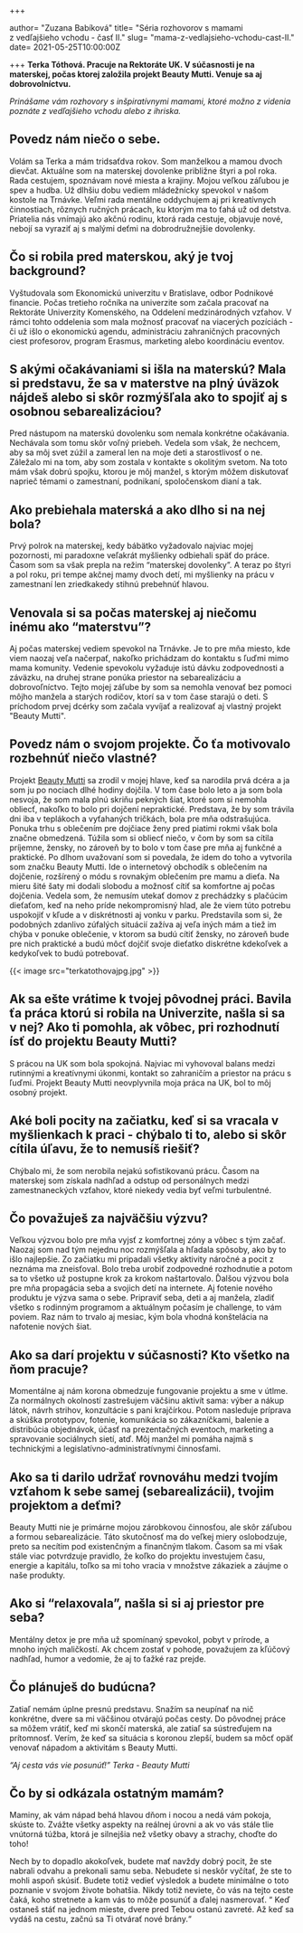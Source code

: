 +++

author= "Zuzana Babíková"
title= "Séria rozhovorov s mamami z&nbsp;vedľajšieho vchodu - časť II."
slug= "mama-z-vedlajsieho-vchodu-cast-II."
date= 2021-05-25T10:00:00Z

+++
**Terka Tóthová. Pracuje na Rektoráte UK. V súčasnosti je na materskej, počas ktorej založila projekt Beauty Mutti.
Venuje sa aj dobrovolníctvu.**

*Prinášame vám rozhovory s inšpiratívnymi mamami, ktoré možno z&nbsp;videnia poznáte z&nbsp;vedľajšieho vchodu alebo z ihriska.*

<!--more-->


## Povedz nám niečo o sebe.

Volám sa Terka a mám tridsaťdva rokov. Som manželkou a mamou dvoch dievčat. Aktuálne som na materskej dovolenke približne štyri a pol roka. 
Rada cestujem, spoznávam nové miesta a krajiny. Mojou veľkou záľubou je spev a hudba. Už dlhšiu dobu vediem mládežnícky spevokol v našom kostole na Trnávke. 
Veľmi rada mentálne oddychujem aj pri kreatívnych činnostiach, rôznych ručných prácach, ku ktorým ma to ťahá už od detstva.  
Priatelia nás vnímajú ako akčnú rodinu, ktorá rada cestuje, objavuje nové, nebojí sa vyraziť aj s malými deťmi na dobrodružnejšie dovolenky.


## Čo si robila pred materskou, aký je tvoj background?

Vyštudovala som  Ekonomickú univerzitu v Bratislave, odbor Podnikové financie. Počas tretieho ročníka na univerzite som začala pracovať na Rektoráte 
Univerzity Komenského, na Oddelení medzinárodných vzťahov. V rámci tohto oddelenia som mala možnosť pracovať na viacerých pozíciách - či už išlo o ekonomickú 
agendu, administráciu zahraničných pracovných ciest profesorov, program Erasmus, marketing alebo koordináciu eventov. 


## S akými očakávaniami si išla na materskú? Mala si predstavu, že sa v materstve na plný úväzok nájdeš alebo si skôr rozmýšľala ako to spojiť aj s osobnou sebarealizáciou?

Pred nástupom na materskú dovolenku som nemala konkrétne očakávania. Nechávala som tomu skôr voľný priebeh. Vedela som však, že nechcem, aby sa môj svet zúžil 
a zameral len na moje deti a starostlivosť o ne. Záležalo mi na tom, aby som zostala v kontakte s okolitým svetom. Na toto mám však dobrú spojku, ktorou je 
môj manžel, s ktorým môžem diskutovať naprieč témami o zamestnaní, podnikaní, spoločenskom dianí a tak.


## Ako prebiehala materská a ako dlho si na nej bola? 

Prvý polrok na materskej, kedy bábätko vyžadovalo najviac mojej pozornosti, mi paradoxne veľakrát myšlienky odbiehali späť do práce. Časom som sa 
však prepla na režim “materskej dovolenky”. A teraz po štyri a pol roku, pri tempe akčnej mamy dvoch detí, mi myšlienky na prácu v zamestnaní len zriedkakedy
stihnú prebehnúť hlavou. 


## Venovala si sa počas materskej aj niečomu inému ako “materstvu”? 

Aj počas materskej vediem spevokol na Trnávke. Je to pre mňa miesto, kde viem naozaj veľa načerpať, nakoľko prichádzam do kontaktu s ľuďmi 
mimo mama komunity. Vedenie spevokolu vyžaduje istú dávku zodpovednosti a záväzku, na druhej strane ponúka priestor na sebarealizáciu a dobrovoľníctvo. 
Tejto mojej záľube by som sa nemohla venovať bez pomoci môjho manžela a starých rodičov, ktorí sa v tom čase starajú o deti. 
S príchodom prvej dcérky som začala vyvíjať a realizovať aj vlastný projekt "Beauty Mutti".

 
## Povedz nám o svojom projekte. Čo ťa motivovalo rozbehnúť niečo vlastné?

Projekt [Beauty Mutti](https://www.beautymutti.sk/) sa zrodil v mojej hlave, keď sa narodila prvá dcéra a ja som ju po nociach dlhé hodiny dojčila. V tom čase bolo leto a ja som bola 
nesvoja, že som mala plnú skriňu pekných šiat, ktoré som si nemohla obliecť, nakoľko to bolo pri dojčení nepraktické. Predstava, že by som trávila dni iba 
v teplákoch a vyťahaných tričkách, bola pre mňa odstrašujúca. Ponuka trhu s oblečením pre dojčiace ženy pred piatimi rokmi však bola značne obmedzená. Túžila 
som si obliecť niečo, v čom by som sa cítila príjemne, žensky, no zároveň by to bolo v tom čase pre mňa aj funkčné a praktické.
Po dlhom uvažovaní som si povedala, že idem do toho a vytvorila som značku Beauty Mutti. Ide o internetový obchodík s oblečením na dojčenie, rozšírený o módu 
s rovnakým oblečením pre mamu a dieťa. Na mieru šité šaty mi dodali slobodu a možnosť cítiť sa komfortne aj počas dojčenia. Vedela som, že nemusím utekať domov 
z prechádzky s plačúcim dieťaťom, keď na neho príde nekompromisný hlad, ale že viem túto potrebu uspokojiť v kľude a v diskrétnosti aj vonku v parku. 
Predstavila som si, že podobných zdanlivo zúfalých situácií zažíva aj veľa iných mám a tiež im chýba v ponuke oblečenie, v ktorom sa budú cítiť žensky, 
no zároveň bude pre nich praktické a budú môcť dojčiť svoje dieťatko diskrétne kdekoľvek a kedykoľvek to budú potrebovať.  

{{< image src="terkatothovajpg.jpg" >}}

## Ak sa ešte vrátime k tvojej pôvodnej práci. Bavila ťa práca ktorú si robila na Univerzite, našla si sa v nej? Ako ti pomohla, ak vôbec, pri rozhodnutí ísť do projektu Beauty Mutti?

S prácou na UK som bola spokojná. Najviac mi vyhovoval balans medzi rutinnými a kreatívnymi úkonmi, kontakt so zahraničím a priestor na prácu s ľuďmi. 
Projekt Beauty Mutti neovplyvnila moja práca na UK, bol to môj osobný projekt. 


## Aké boli pocity na začiatku, keď si sa vracala v myšlienkach k praci - chýbalo ti to, alebo si skôr cítila úľavu, že to nemusíš riešiť?

Chýbalo mi, že som nerobila nejakú sofistikovanú prácu. Časom na materskej som získala nadhľad a odstup od personálnych medzi zamestnaneckých vzťahov, ktoré 
niekedy vedia byť veľmi turbulentné. 


## Čo považuješ za najväčšiu výzvu?


Veľkou výzvou bolo pre mňa vyjsť z komfortnej zóny a vôbec s tým začať. Naozaj som nad tým nejednu noc rozmýšľala a hľadala spôsoby, ako by to išlo najlepšie. 
Zo začiatku mi pripadali všetky aktivity náročné a pocit z neznáma ma zneisťoval. Bolo treba urobiť zodpovedné rozhodnutie a potom sa to všetko už postupne
krok za krokom naštartovalo. Ďalšou výzvou bola pre mňa propagácia seba a svojich detí na internete. Aj fotenie nového produktu je výzva sama o sebe. 
Pripraviť seba, deti a aj manžela, zladiť všetko s rodinným programom a aktuálnym počasím je challenge, to vám poviem. Raz nám to trvalo aj mesiac, kým bola 
vhodná konštelácia na nafotenie nových šiat.


## Ako sa darí projektu v súčasnosti? Kto všetko na ňom pracuje?

Momentálne aj nám korona obmedzuje fungovanie projektu a sme v útlme. Za normálnych okolností zastrešujem väčšinu aktivít sama: výber a nákup 
látok, návrh strihov, konzultácie s pani krajčírkou. Potom nasleduje príprava a skúška prototypov, fotenie, komunikácia so zákazníčkami, balenie a distribúcia
objednávok, účasť na prezentačných eventoch, marketing a spravovanie sociálnych sietí, atď. Môj manžel mi pomáha najmä s technickými 
a legislatívno-administratívnymi činnosťami. 


## Ako sa ti darilo udržať rovnováhu medzi tvojím vzťahom k sebe samej (sebarealizácii), tvojim projektom a deťmi? 

Beauty Mutti nie je primárne mojou zárobkovou činnosťou, ale skôr záľubou a formou sebarealizácie. Táto skutočnosť ma do veľkej miery oslobodzuje, preto sa 
necítim pod existenčným a finančným tlakom.   Časom sa mi však stále viac potvrdzuje pravidlo, že koľko do projektu investujem času, energie a kapitálu, toľko sa 
mi toho vracia v množstve zákaziek a záujme o naše produkty. 


## Ako si “relaxovala”, našla si si aj priestor pre seba? 


Mentálny detox je pre mňa už spomínaný spevokol, pobyt v prírode, a mnoho iných maličkostí. Ak chcem zostať v pohode, považujem za kľúčový nadhľad, humor a vedomie,
že aj to ťažké raz prejde.  


## Čo plánuješ do budúcna?

Zatiaľ nemám úplne presnú predstavu. Snažím sa neupínať na nič konkrétne, dvere sa mi väčšinou otvárajú počas cesty. Do pôvodnej práce sa môžem vrátiť, keď mi
skončí materská, ale zatiaľ sa sústreďujem na prítomnosť. Verím, že keď sa situácia s koronou zlepší, budem sa môcť opäť venovať nápadom a aktivitám s Beauty Mutti. 


*“Aj cesta vás vie posunúť!”
									Terka -  Beauty Mutti*




## Čo by si odkázala ostatným mamám? 

Maminy, ak vám nápad behá hlavou dňom i nocou a nedá vám pokoja, skúste to. Zvážte všetky aspekty na reálnej úrovni a ak vo vás stále tlie vnútorná túžba, ktorá 
je silnejšia než všetky obavy a strachy, choďte do toho! 

Nech by to dopadlo akokoľvek, budete mať navždy dobrý pocit, že ste nabrali odvahu a prekonali samu seba. Nebudete si neskôr vyčítať, že ste to mohli aspoň 
skúsiť. Budete totiž vedieť výsledok a budete minimálne o toto poznanie v svojom živote bohatšia. Nikdy totiž neviete, čo vás na tejto ceste čaká, koho 
stretnete a kam vás to môže posunúť a ďalej nasmerovať. 
“ Keď ostaneš stáť na jednom mieste, dvere pred Tebou ostanú zavreté. Až keď sa vydáš na cestu, začnú sa Ti otvárať nové brány.“ 
